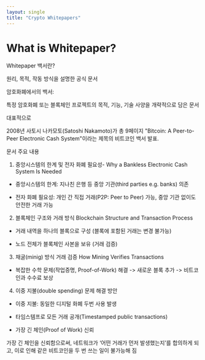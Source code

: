 ```yaml
---
layout: single
title: "Crypto Whitepapers"
---
```


# What is Whitepaper?

Whitepaper 백서란?

원리, 목적, 작동 방식을 설명한 공식 문서

암호화폐에서의 백서:

특정 암호화폐 또는 블록체인 프로젝트의 목적, 기능, 기술 사양을 개략적으로 담은 문서

대표적으로 

2008년 사토시 나카모토(Satoshi Nakamoto)가 총 9페이지 "Bitcoin: A Peer-to-Peer Electronic Cash System"이라는 제목의 비트코인 백서 발표.

문서 주요 내용

1. 중앙시스템의 한계 및 전자 화폐 필요성- Why a Bankless Electronic Cash System Is Needed

- 중앙시스템의 한계: 지나친 은행 등 중앙 기관(third parties e.g. banks) 의존 

- 전자 화폐 필요성: 개인 간 직접 거래(P2P: Peer to Peer) 가능, 중앙 기관 없이도 안전한 거래 가능

2. 블록체인 구조와 거래 방식 Blockchain Structure and Transaction Process

- 거래 내역을 하나의 블록으로 구성 (블록에 포함된 거래는 변경 불가능)

- 노드 전체가 블록체인 사본을 보유 (거래 검증)

3. 채굴(minig) 방식 거래 검증 How Mining Verifies Transactions

- 복잡한 수학 문제(작업증명, Proof-of-Work) 해결 -> 새로운 블록 추가 -> 비트코인과 수수료 보상

4. 이중 지불(double spending) 문제 해결 방안

- 이중 지불: 동일한 디지털 화폐 두번 사용 발생

- 타임스템프로 모든 거래 공개(Timestamped public transactions)

- 가장 긴 체인(Proof of Work) 신뢰

가장 긴 체인을 신뢰함으로써, 네트워크가 ‘어떤 거래가 먼저 발생했는지’를 합의하게 되고, 이로 인해 같은 비트코인을 두 번 쓰는 일이 불가능해 짐 

